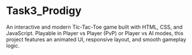 # Task3_Prodigy
An interactive and modern Tic-Tac-Toe game built with HTML, CSS, and JavaScript. Playable in Player vs Player (PvP) or Player vs AI modes, this project features an animated UI, responsive layout, and smooth gameplay logic.
